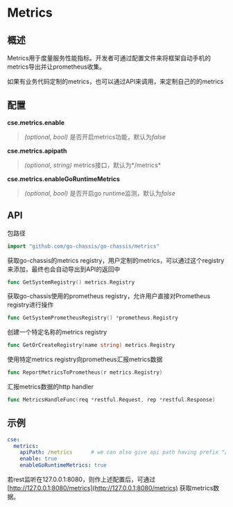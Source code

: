 # Metrics
## 概述

Metrics用于度量服务性能指标。开发者可通过配置文件来将框架自动手机的metrics导出并让prometheus收集。

如果有业务代码定制的metrics，也可以通过API来调用，来定制自己的的metrics

## 配置

**cse.metrics.enable**
> *(optional, bool)* 是否开启metrics功能，默认为*false*

**cse.metrics.apipath**
> *(optional, string)* metrics接口，默认为*/metrics*

**cse.metrics.enableGoRuntimeMetrics**
>*(optional, bool)* 是否开启go runtime监测，默认为*false*

## API

包路径

```go
import "github.com/go-chassis/go-chassis/metrics"
```

获取go-chassis的metrics registry，用户定制的metrics，可以通过这个registry来添加，最终也会自动导出到API的返回中

```go
func GetSystemRegistry() metrics.Registry
```

获取go-chassis使用的prometheus registry，允许用户直接对Prometheus registry进行操作

```go
func GetSystemPrometheusRegistry() *prometheus.Registry
```

创建一个特定名称的metrics registry

```go
func GetOrCreateRegistry(name string) metrics.Registry
```

使用特定metrics registry向prometheus汇报metrics数据

```go
func ReportMetricsToPrometheus(r metrics.Registry)
```

汇报metrics数据的http handler

```go
func MetricsHandleFunc(req *restful.Request, rep *restful.Response)
```

## 示例

```yaml
cse:
  metrics:
    apiPath: /metrics      # we can also give api path having prefix "/" ,like /adas/metrics
    enable: true
    enableGoRuntimeMetrics: true
```

若rest监听在127.0.0.1:8080，则作上述配置后，可通过 [http://127.0.0.1:8080/metrics](http://127.0.0.1:8080/metrics) 获取metrics数据。

